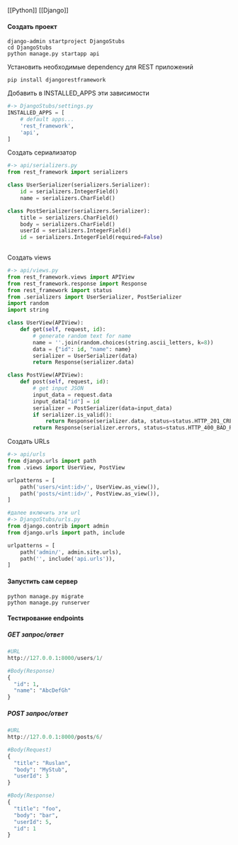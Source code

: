 [[Python]]
[[Django]]
#### Создать проект
```shell
django-admin startproject DjangoStubs
cd DjangoStubs
python manage.py startapp api
```

Установить необходимые dependency для REST приложений
```shell
pip install djangorestframework
```

Добавить в INSTALLED_APPS эти зависимости
```python
#-> DjangoStubs/settings.py
INSTALLED_APPS = [
    # default apps...
    'rest_framework',
    'api',
]
```

Создать сериализатор
```python
#-> api/serializers.py
from rest_framework import serializers

class UserSerializer(serializers.Serializer):
    id = serializers.IntegerField()
    name = serializers.CharField()

class PostSerializer(serializers.Serializer):
    title = serializers.CharField()
    body = serializers.CharField()
    userId = serializers.IntegerField()
    id = serializers.IntegerField(required=False)
    
```

Создать views
```python
#-> api/views.py
from rest_framework.views import APIView
from rest_framework.response import Response
from rest_framework import status
from .serializers import UserSerializer, PostSerializer
import random
import string

class UserView(APIView):
    def get(self, request, id):
        # generate random text for name
        name = ''.join(random.choices(string.ascii_letters, k=8))
        data = {"id": id, "name": name}
        serializer = UserSerializer(data)
        return Response(serializer.data)

class PostView(APIView):
    def post(self, request, id):
        # get input JSON
        input_data = request.data
        input_data["id"] = id
        serializer = PostSerializer(data=input_data)
        if serializer.is_valid():
            return Response(serializer.data, status=status.HTTP_201_CREATED)
        return Response(serializer.errors, status=status.HTTP_400_BAD_REQUEST)
```

Создать URLs
```python
#-> api/urls
from django.urls import path
from .views import UserView, PostView

urlpatterns = [
    path('users/<int:id>/', UserView.as_view()),
    path('posts/<int:id>/', PostView.as_view()),
]

#далее включить эти url
#-> DjangoStubs/urls.py
from django.contrib import admin
from django.urls import path, include

urlpatterns = [
    path('admin/', admin.site.urls),
    path('', include('api.urls')),
]
```

#### Запустить сам сервер
```shell
python manage.py migrate
python manage.py runserver
```

#### Тестирование endpoints

##### GET запрос/ответ
```python
#URL
http://127.0.0.1:8000/users/1/

#Body(Response)
{
  "id": 1,
  "name": "AbcDefGh"
}
```

##### POST запрос/ответ
```python
#URL 
http://127.0.0.1:8000/posts/6/

#Body(Request)
{
  "title": "Ruslan",
  "body": "MyStub",
  "userId": 3
}

#Body(Response)
{
  "title": "foo",
  "body": "bar",
  "userId": 5,
  "id": 1
}
```